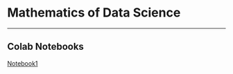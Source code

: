 # Mathematics of Data Science

<hr>


## Colab Notebooks
[Notebook1](https://colab.research.google.com/drive/1y-yz7dJ6TTgrUzfhAHNdeqSU1HP29GZl)
